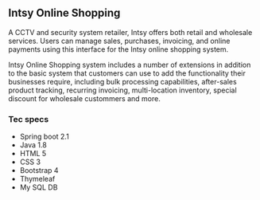 ## Intsy Online Shopping

A CCTV and security system retailer, Intsy offers both retail and wholesale services. Users can manage sales, purchases, invoicing, and online payments using this interface for the Intsy online shopping system.

Intsy Online Shopping system includes a number of extensions in addition to the basic system that customers can use to add the functionality their businesses require, including bulk processing capabilities, after-sales product tracking, recurring invoicing, multi-location inventory, special discount for wholesale custommers and more.

### Tec specs
- Spring boot 2.1
- Java 1.8
- HTML 5
- CSS 3
- Bootstrap 4
- Thymeleaf
- My SQL DB
